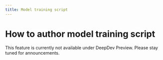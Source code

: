 ```yaml
---
title: Model training script
---
```


# How to author model training script

This feature is currently not available under DeepDev Preview. Please stay tuned for announcements.
